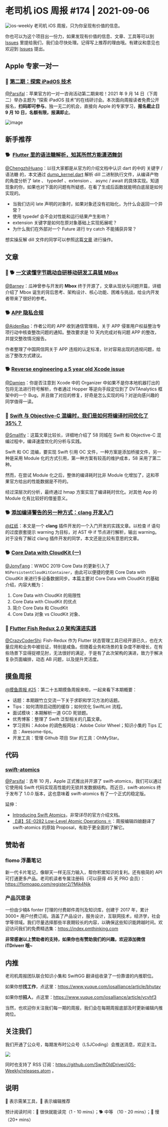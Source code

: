 # 老司机 iOS 周报 #174 | 2021-09-06

![ios-weekly](https://github.com/SwiftOldDriver/iOS-Weekly/blob/master/assets/ios-weekly.png?raw=true)
老司机 iOS 周报，只为你呈现有价值的信息。

你也可以为这个项目出一份力，如果发现有价值的信息、文章、工具等可以到 [Issues](https://github.com/SwiftOldDriver/iOS-Weekly/issues) 里提给我们，我们会尽快处理。记得写上推荐的理由哦。有建议和意见也欢迎到 [Issues](https://github.com/SwiftOldDriver/iOS-Weekly/issues) 提出。

## Apple 专家一对一

### 🌟 [第二期：探索 iPadOS 技术](https://developer.apple.com/cn/accelerator/)

[@Parsifal](https://github.com/ParsifalC)：苹果官方的一对一咨询活动第二期来啦！2021 年 9 月 14 日（下周二）举办主题为 “探索 iPadOS 技术”的在线研讨会。本次面向周报读者免费公开报名，**扫码即可参与**。独一无二的机会，直接向 Apple 的专家学习，**报名截止日 9 月 10 日，名额有限，报满即止**。

![image](https://user-images.githubusercontent.com/7930911/132127482-7eec524e-0fd8-4584-8ee2-ca812586a276.png)

## 新手推荐

### 🐕  [Flutter 里的语法糖解析，知其所然方能潇洒舞剑](https://mp.weixin.qq.com/s/Wi2jJ8KnsSnrV8Dk_eIqDg)

[@ChengzhiHuang](https://github.com/ChengzhiHuang)：以往大家都是从官方的介绍文档中认识 dart 的中的 关键字 / 语法糖 的，本文通过 [dump_kernel.dart](https://github.com/dart-lang/sdk/blob/master/pkg/vm/bin/dump_kernel.dart) 解析 dill 二进制执行文件，从编译产物的角度分析了 late 、 typedef 、extension 、 async / await 的具体实现。知道现象的你，如果也对下面的问题有所疑惑，在看了生成后函数就能明白底层是如何实现的。

- 当我们访问 late 声明的对象时，如果对象还没有初始化，为什么会返回一个异常？
- 使用 typedef 会不会对性能和运行结果产生影响？
- extension 关键字是如何在原对象基础上实现拓展呢？
- 为什么我们在外部对一个 Future 进行 try catch 不能捕获异常？

想实操反解 dill 文件的同学可以参照这篇[文章](http://gityuan.com/2019/10/05/dart_vm/#25-%E6%9F%A5%E7%9C%8Bkernel%E6%96%87%E4%BB%B6%E6%A0%BC%E5%BC%8F) 进行操作。

## 文章

### 🌟 🐕 [一文读懂字节跳动自研移动研发工具链 MBox](https://mp.weixin.qq.com/s/5_IlQPWnCug_f3SDrnImCw)

[@Barney](https://github.com/BarneyZhaoooo)：瓜神曾参与开发的 **Mbox** 终于开源了，文章从现状与问题开篇，详细介绍了 Mbox 诞生的背后思考、架构设计、核心功能、困难与挑战，给业内开发者带来了很好的参考。

### 🐕 [APP 隐私合规](https://mp.weixin.qq.com/s/_RP6EEYfYGJn877tRdXOFA)

[@AidenRao](https://weibo.com/AidenRao)：作者公司的 APP 收到通信管理局，关于 APP 侵害用户权益整治专项行动中核查整改问题的通知。整改要求是 10 天内完成对有问题 APP 的整改，并提交整改情况报告。

作者整理了中国网信网关于 APP 违规的认定标准，针对容易出现的违规问题，给出了整改方式建议。

### 🐕 [Reverse engineering a 5 year old Xcode issue](https://swiftrocks.com/reverse-engineering-xcode-issue-crash-symbol)

[@Damien](https://github.com/ZengyiMa)：你是否注意到 Xcode 中的 Organizer 中如果不是你本地机器打出的包将无法进行符号解析，作者通过 Hopper 等逆向手段定位到了 DVTAnalytics 框架中的一个 Bug，并且做了对应的修复，好奇是怎么实现的吗？对逆向感兴趣的同学值得一读。

### 🐢 [Swift 与 Objective-C 混编时，我们是如何将编译时间优化了 35%？](https://mp.weixin.qq.com/s/9BpfKhT1tQM_gAUNb2mQLg)

[@Smallfly](https://github.com/iostalks)：这篇文章比较长，详细地介绍了 58 同城在 Swift 和 Objective-C 混编过程中，编译速度优化的分析与实践。

Swift 和 OC 混编，要实现 Swift 引用 OC 文件，一种方案是添加桥接文件，另一种是采用 Module 化的方式引用，第一种方案有较高的维护成本，58 采用了第二种。

然而，在尝试 Module 化之后，整体的编译耗时比非 Module 化增加了，这和苹果官方给出的性能数据是不符的。

经过深层次的分析，最终通过 hmap 方案实现了编译耗时优化。对其他 App 的 Module 化有比较好的借鉴意义。

### 🐕 [添加编译警告的另一种方式：clang 开发入门](https://juejin.cn/post/7002999613984768031#heading-6)

[@红纸](https://github.com/nianran)：本文是一个 **clang** 插件开发的一个入门开发的实践文章。以检查 if 语句的过度嵌套提示 warning 为目标，对 AST 中 if 节点进行解析，输出 warning。对于没有了解过 clang 插件开发的同学，本文还是比较有意思的文章。

### 🐕 [Core Data with CloudKit (一)](https://www.fatbobman.com/posts/coreDataWithCloudKit-1/)

[@JonyFang](https://github.com/JonyFang)：WWDC 2019 Core Data 的更新引入了 `NSPersistentCloudKitContainer`，由此可以便捷的使用 Core Data with CloudKit 来进行多设备数据同步。本篇主要对 Core Data with CloudKit 的基础介绍，内容大概为：

1. Core Data with CloudKit 的局限性
2. Core Data with CloudKit 的优点
3. 简介 Core Data 和 CloudKit
4. Core Data 对象 vs CloudKit 对象、

### 🐢 [Flutter Fish Redux 2.0 架构演进实践](https://mp.weixin.qq.com/s/5LUCFZWts9Q0lUNqtocADQ)

[@CrazyCoderShi](https://github.com/CrazyCoderShi): Fish-Redux 作为 Flutter 状态管理工具已经开源已久，也在大量应用和业务中被验证，特别是咸鱼。但随着业务和场景的复杂度不断增长，在有些场景下显得捉襟见肘，无法很好的满足，于是有了此次架构的演进，致力于解决复杂页面编排，动态 AB 问题，以及提升灵活度。

## 摸鱼周报

[@摸鱼周报 #25](https://mp.weixin.qq.com/s/LLwiEmezRkXHVk66A6GDlQ)：第二十五期摸鱼周报来啦，一起来看下本期概要：

* 话题：本期跟竹立交流一下关于求职和学习方法的话题。
* Tips：如何清除启动图的缓存；如何优化 SwiftLint 流程。
* 面试模块：本期解析一道 GCD 死锁题。
* 优秀博客：整理了 Swift 泛型相关的几篇文章。
* 学习资料：Adobe 的调色板网站：Adobe Color Wheel；知识小集的 Tips 汇总：Awesome-tips。
* 开发工具：管理 Github 项目 Star 的工具：OhMyStar。

## 代码

### [swift-atomics](https://github.com/apple/swift-atomics)

[@Parsifal](https://github.com/ParsifalC)：去年 10 月，Apple 正式推出并开源了 swift-atomics，我们可以通过它使用纯 Swift 代码实现高性能的无锁并发数据结构。而近日，swift-atomics 终于发布了 1.0.0 版本，这也意味着 swift-atomics 有了一个正式的稳定版。

延伸：
- [Introducing Swift Atomics](https://swift.org/blog/swift-atomics/)，非常详尽的官方介绍文档。
- [【译】SE-0282 Low-Level Atomic Operations ⚛︎](https://kemchenj.github.io/2020-10-02/)：周报编辑四娘翻译了 swift-atomics 的原始 Proposal，有助于更全面的了解它。

## 赞助者

### flomo 浮墨笔记

新一代卡片笔记，像聊天一样无压力输入，帮你积累知识的复利。还有极简的 API 可打通更多产品。老司机读者专属注册码（可以获得 45 天 PRO 会员）：https://flomoapp.com/register2/?Mjk4Njk

### 产品沉思录

一份由少楠& fonter 打理的付费邮件周刊及知识库，创建于 2017 年，累计 3000+ 用户付费订阅。涵盖了产品设计，服务设计，互联网技术，经济学，社会学等领域。我们尽量选择那些半衰期较长的内容，以确保这些知识能跨越时间。欢迎访问我们的免费精选集：https://index.pmthinking.com

**非常感谢以上赞助者的支持，如果你也有赞助我们的兴趣，欢迎添加微信 iTDriverr 哦~**

## 内推

老司机周报团队联合知识小集和 SwiftGG 翻译组收录了一份靠谱的内推职位。

如果你想**找工作**，点这里：https://www.yuque.com/iosalliance/article/bhutav

如果你想**招人**，点这里：https://www.yuque.com/iosalliance/article/ycyhf3

当然，也欢迎你关注我们每一期的周报，我们会在每期周报底部及时更新编辑内推岗位。

## 关注我们

我们开通了公众号，每期发布时公众号（LSJCoding）会推送消息，欢迎关注。

![](https://github.com/SwiftOldDriver/iOS-Weekly/blob/master/assets/qrcode_for_wechat.jpg?raw=true)

同时也支持了 RSS 订阅：https://github.com/SwiftOldDriver/iOS-Weekly/releases.atom 。

## 说明

🚧 表示需某工具，🌟 表示编辑推荐

预计阅读时间：🐎 很快就能读完（1 - 10 mins）；🐕 中等 （10 - 20 mins）；🐢 慢（20+ mins）
